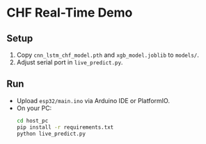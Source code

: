 # CHF Real-Time Demo

## Setup

1. Copy `cnn_lstm_chf_model.pth` and `xgb_model.joblib` to `models/`.
2. Adjust serial port in `live_predict.py`.

## Run

- Upload `esp32/main.ino` via Arduino IDE or PlatformIO.
- On your PC:
  ```bash
  cd host_pc
  pip install -r requirements.txt
  python live_predict.py
